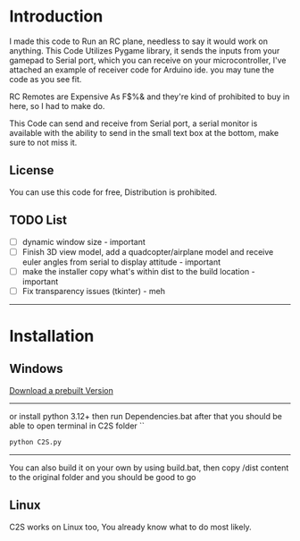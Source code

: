 
# Introduction

 I made this code to Run an RC plane, needless to say it would work on anything.
 This Code Utilizes Pygame library, it sends the inputs from your gamepad to Serial port, which you can receive on your microcontroller, I've attached an example of receiver code for Arduino ide.
 you may tune the code as you see fit.

RC Remotes are Expensive As F$%& and they're kind of prohibited to buy in here, so I had to make do.

This Code can send and receive from Serial port, a serial monitor is available with the ability to send in the small text box at the bottom, make sure to not miss it.
## License
 You can use this code for free, Distribution is prohibited.
## TODO List

- [ ] dynamic window size - important
- [ ] Finish 3D view model, add a quadcopter/airplane model and receive euler angles from serial to display attitude - important
- [ ] make the installer copy what's within dist to the build location - important
- [ ] Fix transparency issues (tkinter) - meh
 ***

# Installation

## Windows

[Download a prebuilt Version](https://github.com/alyayman921/ControllerToSerial/releases/download/V1.0/C2S-prebuilt.zip)

---

or install python 3.12+ then run Dependencies.bat 
after that you should be able to open terminal in C2S folder
``
```cmd
python C2S.py
```
---
You can also build it on your own by using build.bat, then copy /dist content to the original folder and you should be good to go 
## Linux

C2S works on Linux too, You already know what to do most likely.



 

